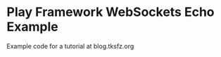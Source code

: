 Play Framework WebSockets Echo Example
=====================================

Example code for a tutorial at blog.tksfz.org
